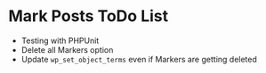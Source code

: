 # Mark Posts ToDo List

- Testing with PHPUnit
- Delete all Markers option
- Update `wp_set_object_terms` even if Markers are getting deleted